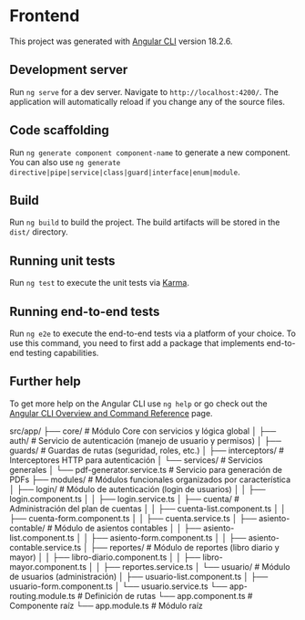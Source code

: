 # Frontend

This project was generated with [Angular CLI](https://github.com/angular/angular-cli) version 18.2.6.

## Development server

Run `ng serve` for a dev server. Navigate to `http://localhost:4200/`. The application will automatically reload if you change any of the source files.

## Code scaffolding

Run `ng generate component component-name` to generate a new component. You can also use `ng generate directive|pipe|service|class|guard|interface|enum|module`.

## Build

Run `ng build` to build the project. The build artifacts will be stored in the `dist/` directory.

## Running unit tests

Run `ng test` to execute the unit tests via [Karma](https://karma-runner.github.io).

## Running end-to-end tests

Run `ng e2e` to execute the end-to-end tests via a platform of your choice. To use this command, you need to first add a package that implements end-to-end testing capabilities.

## Further help

To get more help on the Angular CLI use `ng help` or go check out the [Angular CLI Overview and Command Reference](https://angular.dev/tools/cli) page.

src/app/
├── core/                               # Módulo Core con servicios y lógica global
│   ├── auth/                           # Servicio de autenticación (manejo de usuario y permisos)
│   ├── guards/                         # Guardas de rutas (seguridad, roles, etc.)
│   ├── interceptors/                   # Interceptores HTTP para autenticación
│   └── services/                       # Servicios generales
│       └── pdf-generator.service.ts    # Servicio para generación de PDFs
├── modules/                            # Módulos funcionales organizados por característica
│   ├── login/                          # Módulo de autenticación (login de usuarios)
│   │   ├── login.component.ts
│   │   ├── login.service.ts
│   ├── cuenta/                         # Administración del plan de cuentas
│   │   ├── cuenta-list.component.ts
│   │   ├── cuenta-form.component.ts
│   │   ├── cuenta.service.ts
│   ├── asiento-contable/               # Módulo de asientos contables
│   │   ├── asiento-list.component.ts
│   │   ├── asiento-form.component.ts
│   │   ├── asiento-contable.service.ts
│   ├── reportes/                       # Módulo de reportes (libro diario y mayor)
│   │   ├── libro-diario.component.ts
│   │   ├── libro-mayor.component.ts
│   │   ├── reportes.service.ts
│   └── usuario/                        # Módulo de usuarios (administración)
│       ├── usuario-list.component.ts
│       ├── usuario-form.component.ts
│       └── usuario.service.ts
└── app-routing.module.ts               # Definición de rutas
└── app.component.ts                    # Componente raíz
└── app.module.ts                       # Módulo raíz
